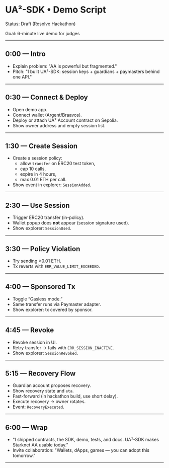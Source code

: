 # UA²-SDK • Demo Script
Status: Draft (Resolve Hackathon)

Goal: 6-minute live demo for judges

---

## 0:00 — Intro
- Explain problem: "AA is powerful but fragmented."
- Pitch: "I built UA²-SDK: session keys + guardians + paymasters behind one API."

---

## 0:30 — Connect & Deploy
- Open demo app.
- Connect wallet (Argent/Braavos).
- Deploy or attach UA² Account contract on Sepolia.
- Show owner address and empty session list.

---

## 1:30 — Create Session
- Create a session policy:
  - allow `transfer` on ERC20 test token,
  - cap 10 calls,
  - expire in 4 hours,
  - max 0.01 ETH per call.
- Show event in explorer: `SessionAdded`.

---

## 2:30 — Use Session
- Trigger ERC20 transfer (in-policy).
- Wallet popup does **not** appear (session signature used).
- Show explorer: `SessionUsed`.

---

## 3:30 — Policy Violation
- Try sending >0.01 ETH.
- Tx reverts with `ERR_VALUE_LIMIT_EXCEEDED`.

---

## 4:00 — Sponsored Tx
- Toggle “Gasless mode.”
- Same transfer runs via Paymaster adapter.
- Show explorer: tx covered by sponsor.

---

## 4:45 — Revoke
- Revoke session in UI.
- Retry transfer → fails with `ERR_SESSION_INACTIVE`.
- Show explorer: `SessionRevoked`.

---

## 5:15 — Recovery Flow
- Guardian account proposes recovery.
- Show recovery state and `eta`.
- Fast-forward (in hackathon build, use short delay).
- Execute recovery → owner rotates.
- Event: `RecoveryExecuted`.

---

## 6:00 — Wrap
- "I shipped contracts, the SDK, demo, tests, and docs. UA²-SDK makes Starknet AA usable today."
- Invite collaboration: "Wallets, dApps, games — you can adopt this tomorrow."

---
